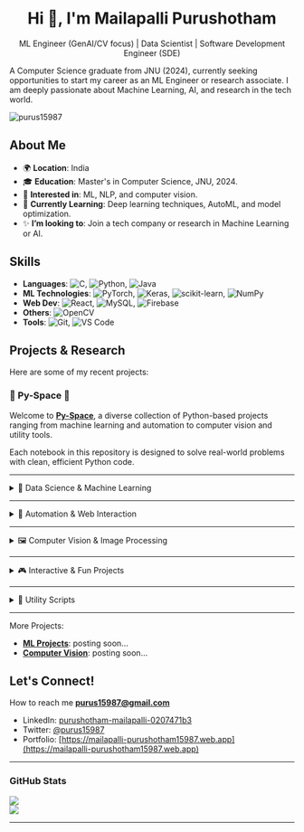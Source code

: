 <h1 align="center">Hi 👋, I'm Mailapalli Purushotham</h1>
<p align="center">ML Engineer (GenAI/CV focus) | Data Scientist | Software Development Engineer (SDE)</p>

A Computer Science graduate from JNU (2024), currently seeking opportunities to start my career as an ML Engineer or research associate. I am deeply passionate about Machine Learning, AI, and research in the tech world.

<p align="left"> <img src="https://komarev.com/ghpvc/?username=purus15987&label=Profile%20views&color=0e75b6&style=flat" alt="purus15987" /> </p>

## About Me

* 🌍 **Location**: India
* 🎓 **Education**: Master's in Computer Science, JNU, 2024.
* 🔬 **Interested in**: ML, NLP, and computer vision.
* 🌱 **Currently Learning**: Deep learning techniques, AutoML, and model optimization.
* ✨ **I’m looking to**: Join a tech company or research in Machine Learning or AI.

## Skills

* **Languages**: ![C](https://img.shields.io/badge/C-%2300599C.svg?style=flat-square&logo=c&logoColor=white), ![Python](https://img.shields.io/badge/Python-%233670A0.svg?style=flat-square&logo=python&logoColor=ffdd54), ![Java](https://img.shields.io/badge/Java-%23ED8B00.svg?style=flat-square&logo=java&logoColor=white)
* **ML Technologies**: ![PyTorch](https://img.shields.io/badge/PyTorch-%23EE4C2C.svg?style=flat-square&logo=PyTorch&logoColor=white), ![Keras](https://img.shields.io/badge/Keras-%23D00000.svg?style=flat-square&logo=Keras&logoColor=white), ![scikit-learn](https://img.shields.io/badge/scikit--learn-%23F7931E.svg?style=flat-square&logo=scikit-learn&logoColor=white), ![NumPy](https://img.shields.io/badge/NumPy-%23013243.svg?style=flat-square&logo=numpy&logoColor=white)
* **Web Dev**: ![React](https://img.shields.io/badge/React-%2320232a.svg?style=flat-square&logo=react&logoColor=%2361DAFB), ![MySQL](https://img.shields.io/badge/MySQL-%2300000f.svg?style=flat-square&logo=mysql&logoColor=white), ![Firebase](https://img.shields.io/badge/Firebase-%23FFCA28.svg?style=flat-square&logo=firebase&logoColor=black)
* **Others**: ![OpenCV](https://img.shields.io/badge/OpenCV-%235C3EE8.svg?style=flat-square&logo=opencv&logoColor=white)
* **Tools**: ![Git](https://img.shields.io/badge/Git-%23F05032.svg?style=flat-square&logo=git&logoColor=white), ![VS Code](https://img.shields.io/badge/VS%20Code-%23007ACC.svg?style=flat-square&logo=visual-studio-code&logoColor=white)

## Projects & Research

Here are some of my recent projects:

### 🔬 Py-Space 🚀
Welcome to **[Py-Space](https://github.com/purus15987/py-space)**, a diverse collection of Python-based projects ranging from machine learning and automation to computer vision and utility tools.

Each notebook in this repository is designed to solve real-world problems with clean, efficient Python code.

---

<details>
<summary>🔬 Data Science & Machine Learning</summary>

- 📊 [RNAseq TPM Data Analysis & ML Models](https://github.com/purus15987/py-space/blob/main/Data%20Analysis%20and%20Machine%20Learning%20Models%20on%20RNAseqTPM.ipynb)  
  Exploratory data analysis and machine learning on RNA sequencing data.

- 🐦 [Twitter Tweets Analysis](https://github.com/purus15987/py-space/blob/main/twitter_tweets_analysis.ipynb)  
  Text analytics and sentiment exploration on tweets.

</details>

---

<details>
<summary>🤖 Automation & Web Interaction</summary>

- 🚄 [IRCTC Ticket Booking Automation & Web Scraping](https://github.com/purus15987/py-space/blob/main/IRCTC_Ticket_Booking_AUTOMATION_Web_Scraping.ipynb)  
  Automated ticket booking with real-time scraping.

- 📽️ [YouTube Video Downloader](https://github.com/purus15987/py-space/blob/main/Youtube_Video_Downloader.ipynb)  
  Download YouTube videos with a simple script.

</details>

---

<details>
<summary>🖼️ Computer Vision & Image Processing</summary>

- 🔐 [LSB Steganography – Hide Secret Message in Image](https://github.com/purus15987/py-space/blob/main/LSB_Steganography_Hide_Secret_Message_in_Image.ipynb)  
  Hide text inside images using least significant bit encoding.

- 🔍 [Text Extraction from Images](https://github.com/purus15987/py-space/blob/main/Text_Extraction_from_Images.ipynb)  
  Extract text from images using OCR techniques.

- 🎥 [OpenCV Projects Collection](https://github.com/purus15987/py-space/blob/main/OpenCV_projects_2.ipynb)  
  Fun and practical vision projects using OpenCV.

</details>

---

<details>
<summary>🎮 Interactive & Fun Projects</summary>

- 🧠 [Realtime Memory Game](https://github.com/purus15987/py-space/blob/main/Realtime_Memory_Game.ipynb)  
  Boost your memory with a fun, interactive game.

- 🌌 [Animate Image to Video – Special Project](https://github.com/purus15987/py-space/blob/main/Special_one_Animate_image_to_video.ipynb)  
  Convert a static image into a dynamic video.

</details>

---

<details>
<summary>🧰 Utility Scripts</summary>

- 📄 [Compress PDF Files](https://github.com/purus15987/py-space/blob/main/compress_pdf.ipynb)  
  Reduce PDF size with Python for fast sharing and storage.

</details>

---
More Projects:

* **[ML Projects](https://mailapalli-purushotham15987.web.app)**: posting soon...
* **[Computer Vision](https://mailapalli-purushotham15987.web.app)**: posting soon...

## Let's Connect!

How to reach me **purus15987@gmail.com**

* LinkedIn: [purushotham-mailapalli-0207471b3](https://www.linkedin.com/in/purushotham-mailapalli-0207471b3/)
* Twitter: [@purus15987](https://x.com/purus15987)
* Portfolio: [https://mailapalli-purushotham15987.web.app](https://mailapalli-purushotham15987.web.app)

---

### GitHub Stats

![](https://github-readme-stats.vercel.app/api?username=purus15987&theme=chartreuse-dark&hide_border=false&include_all_commits=false&count_private=false)<br/>
![](https://github-readme-stats.vercel.app/api/top-langs/?username=purus15987&theme=chartreuse-dark&hide_border=false&include_all_commits=false&count_private=false&layout=compact)

---
